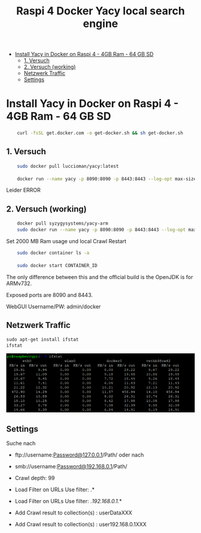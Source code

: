 ﻿---
layout: post
title: Raspi 4 Docker Yacy local search engine 
categories: [Raspi, SEARCH, BOT]
tags: [raspi, yacy, docker]
--- 

- [Install Yacy in     Docker on Raspi 4 - 4GB Ram - 64 GB SD](#install-yacy-in-----docker-on-raspi-4---4gb-ram---64-gb-sd)
  - [1. Versuch](#1-versuch)
  - [2. Versuch (working)](#2-versuch-working)
  - [Netzwerk Traffic](#netzwerk-traffic)
  - [Settings](#settings)


# Install Yacy in     Docker on Raspi 4 - 4GB Ram - 64 GB SD

```bash 
    curl -fsSL get.docker.com -o get-docker.sh && sh get-docker.sh
```

## 1. Versuch 

```bash 
    sudo docker pull luccioman/yacy:latest

    docker run --name yacy -p 8090:8090 -p 8443:8443 --log-opt max-size=200m --log-opt max-file=2 luccioman/yacy
```

Leider ERROR 

## 2. Versuch (working)

```bash
    docker pull syzygysystems/yacy-arm
    sudo docker run --name yacy -p 8090:8090 -p 8443:8443 --log-opt max-size=200m --log-opt max-file=2 syzygysystems/yacy-arm

```

Set 2000 MB Ram usage und local Crawl 
Restart 

```bash
    sudo docker container ls -a

    sudo docker start CONTAINER_ID
```


The only difference between this and the official build is the OpenJDK is for ARMv732.

Exposed ports are 8090 and 8443.

WebGUI Username/PW: admin/docker

## Netzwerk Traffic 

    sudo apt-get install ifstat 
    ifstat 

![Ifstat Raspi Docker Yacy](../pic/ifstat-raspi-docker-yacy.png)

## Settings 

Suche nach 
* ftp://username:Password@127.0.0.1/Path/  oder nach 
* smb://username:Password@192.168.0.1/Path/

* Crawl depth: 99 
* Load Filter on URLs Use filter: .*
* Load Filter on URLs Use filter: .*192.168.0.1.**
* Add Crawl result to collection(s) : userDataXXX
* Add Crawl result to collection(s) : user192.168.0.1XXX


